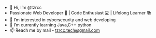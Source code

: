 - 👋 Hi, I’m @tzrcc
- Passionate Web Developer 🚀 | Code Enthusiast 💻 | Lifelong Learner 📚
- 👀 I’m interested in cybersecurity and web developing 
- 🌱 I’m currently learning Java,C++ python
- 📫 Reach me by mail - tzrcc.tech@gmail.com


